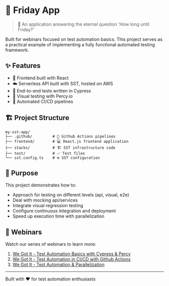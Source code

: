 # 🎯 Friday App

> 📅 An application answering the eternal question 'How long until Friday?'

Built for webinars focused on test automation basics. This project serves as a practical example of implementing a fully functional automated testing framework.

## ✨ Features

- 🎨 Frontend built with React
- ☁️ Serverless API built with SST, hosted on AWS
- 🧪 End-to-end tests written in Cypress
- 👀 Visual testing with Percy.io
- 🚀 Automated CI/CD pipelines

## 🏗️ Project Structure

```
my-sst-app/
├── .github/         # 🔄 Github Actions pipelines
├── frontend/        # 💻 React.js frontend application
├── stacks/          # 🏗️ SST infrastructure code
├── test/            # ✅ Test files
└── sst.config.ts    # ⚙️ SST configuration
```

## 🎯 Purpose

This project demonstrates how to:
- Approach for testing on different levels (api, visual, e2e)
- Deal with mocking api/services
- Integrate visual regression testing
- Configure continuous integration and deployment
- Speed up execution time with parallelization


## 🎥 Webinars

Watch our series of webinars to learn more:
1. [We Got It - Test Automation Basics with Cypress & Percy](https://www.youtube.com/watch?v=Lq2PxJUfiGI)
2. [We Got It - Test Automation in CI/CD with Github Actions](https://www.youtube.com/watch?v=sFnd6N8s3nA)
3. [We Got It - Test Automation  & Parallelization](https://www.youtube.com/watch?v=dQi34F5EDXw&)

---
Built with ❤️ for test automation enthusiasts